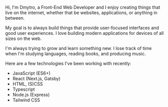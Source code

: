 Hi, I'm Dmytro, a Front-End Web Developer and I enjoy creating things that live on the internet, whether that be websites, applications, or anything in between.

My goal is to always build things that provide user-focused interfaces and good user experiences. I love building modern applications for devices of all sizes on the web.

I'm always trying to grow and learn something new. I lose track of time when I'm studying languages, reading books, and producing music.

Here are a few technologies I've been working with recently:

- JavaScript (ES6+)
- React (Next.js, Gatsby)
- HTML, (S)CSS
- Typescript
- Node.js (Express)
- Tailwind CSS
